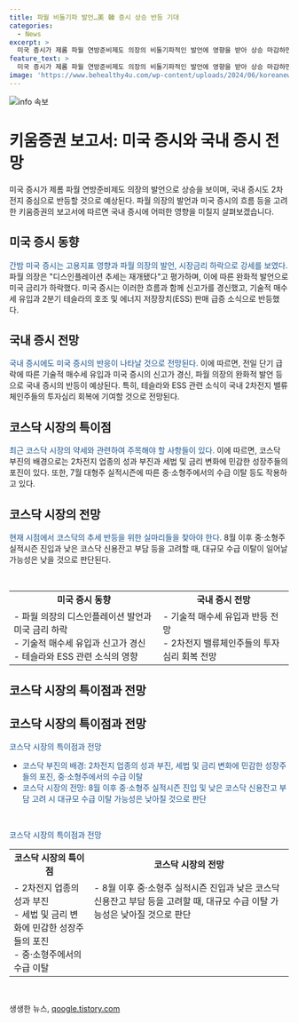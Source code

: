 ```yaml
---
title: 파월 비둘기파 발언…美 韓 증시 상승 반등 기대
categories:
  - News
excerpt: >
  미국 증시가 제롬 파월 연방준비제도 의장의 비둘기파적인 발언에 영향을 받아 상승 마감하면서 국내 증시도 2차전지 중심으로 반등할 것으로 전망됩니다. 미국 증시는 파월 의장의 디스인플레이션 발언과 시장금리 하락에 힘입어 강세를 보였으며, 이에 따라 국내 증시도 기술적 매수세 유입과 미국 증시의 신고가 경신 등에 힘입어 반등할 것으로 예상됩니다. 특히 2차전지 업종의 투자심리 회복과 중·소형주에서의 수급 이탈 등이 향후 코스닥 시장의 추세에 영향을 미칠 것으로 보입니다.
feature_text: >
  미국 증시가 제롬 파월 연방준비제도 의장의 비둘기파적인 발언에 영향을 받아 상승 마감하면서 국내 증시도 2차전지 중심으로 반등할 것으로 전망됩니다. 미국 증시는 파월 의장의 디스인플레이션 발언과 시장금리 하락에 힘입어 강세를 보였으며, 이에 따라 국내 증시도 기술적 매수세 유입과 미국 증시의 신고가 경신 등에 힘입어 반등할 것으로 예상됩니다. 특히 2차전지 업종의 투자심리 회복과 중·소형주에서의 수급 이탈 등이 향후 코스닥 시장의 추세에 영향을 미칠 것으로 보입니다.
image: 'https://www.behealthy4u.com/wp-content/uploads/2024/06/koreanews.jpg'
---
```


<p><img src="https://www.behealthy4u.com/wp-content/uploads/2024/06/koreanews.jpg" alt="info 속보" /></p>

<h1>키움증권 보고서: 미국 증시와 국내 증시 전망</h1>

<p data-ke-size="size16">미국 증시가 제롬 파월 연방준비제도 의장의 발언으로 상승을 보이며, 국내 증시도 2차전지 중심으로 반등할 것으로 예상된다. 파월 의장의 발언과 미국 증시의 흐름 등을 고려한 키움증권의 보고서에 따르면 국내 증시에 어떠한 영향을 미칠지 살펴보겠습니다.</p>

<h2 data-ke-size="size26">미국 증시 동향</h2>

<p><span style="color: #1a5490;">간밤 미국 증시는 고용지표 영향과 파월 의장의 발언, 시장금리 하락으로 강세를 보였다.</span> 파월 의장은 "디스인플레이션 추세는 재개됐다"고 평가하며, 이에 따른 완화적 발언으로 미국 금리가 하락했다. 미국 증시는 이러한 흐름과 함께 신고가를 경신했고, 기술적 매수세 유입과 2분기 테슬라의 호조 및 에너지 저장장치(ESS) 판매 급증 소식으로 반등했다.</p>

<h2 data-ke-size="size26">국내 증시 전망</h2>

<p><span style="color: #1a5490;">국내 증시에도 미국 증시의 반응이 나타날 것으로 전망된다.</span> 이에 따르면, 전일 단기 급락에 따른 기술적 매수세 유입과 미국 증시의 신고가 경신, 파월 의장의 완화적 발언 등으로 국내 증시의 반등이 예상된다. 특히, 테슬라와 ESS 관련 소식이 국내 2차전지 밸류체인주들의 투자심리 회복에 기여할 것으로 전망된다.</p>

<h2 data-ke-size="size26">코스닥 시장의 특이점</h2>

<p><span style="color: #1a5490;">최근 코스닥 시장의 약세와 관련하여 주목해야 할 사항들이 있다.</span> 이에 따르면, 코스닥 부진의 배경으로는 2차전지 업종의 성과 부진과 세법 및 금리 변화에 민감한 성장주들의 포진이 있다. 또한, 7월 대형주 실적시즌에 따른 중·소형주에서의 수급 이탈 등도 작용하고 있다.</p>

<h2 data-ke-size="size26">코스닥 시장의 전망</h2>

<p><span style="color: #1a5490;">현재 시점에서 코스닥의 추세 반등을 위한 실마리들을 찾아야 한다.</span> 8월 이후 중·소형주 실적시즌 진입과 낮은 코스닥 신용잔고 부담 등을 고려할 때, 대규모 수급 이탈이 일어날 가능성은 낮을 것으로 판단된다.</p>

<p data-ke-size="size16">&nbsp;</p>

<table>
    <tbody>
        <tr>
            <td style="text-align: center; height: 17px;"><b>미국 증시 동향</b></td>
            <td style="text-align: center; height: 17px;"><b>국내 증시 전망</b></td>
        </tr>
        <tr>
            <td style="text-align: left; vertical-align: top;">- 파월 의장의 디스인플레이션 발언과 미국 금리 하락<br />- 기술적 매수세 유입과 신고가 경신<br />- 테슬라와 ESS 관련 소식의 영향</td>
            <td style="text-align: left; vertical-align: top;">- 기술적 매수세 유입과 반등 전망<br />- 2차전지 밸류체인주들의 투자심리 회복 전망</td>
        </tr>
    </tbody>
</table>

<h2 data-ke-size="size26">코스닥 시장의 특이점과 전망</h2>

<h2 data-ke-size="size26">코스닥 시장의 특이점과 전망</h2>

<p><span style="color: #1a5490;">코스닥 시장의 특이점과 전망</span></p>

<ul>
    <li><span style="color: #1a5490;">코스닥 부진의 배경: 2차전지 업종의 성과 부진, 세법 및 금리 변화에 민감한 성장주들의 포진, 중·소형주에서의 수급 이탈</span></li>
    <li><span style="color: #1a5490;">코스닥 시장의 전망: 8월 이후 중·소형주 실적시즌 진입 및 낮은 코스닥 신용잔고 부담 고려 시 대규모 수급 이탈 가능성은 낮아질 것으로 판단</span></li>
</ul>

<p data-ke-size="size16">&nbsp;</p>

<p><span style="color: #1a5490;">코스닥 시장의 특이점과 전망</span></p>

<table>
    <tbody>
        <tr>
            <td style="text-align: center; height: 17px;"><b>코스닥 시장의 특이점</b></td>
            <td style="text-align: center; height: 17px;"><b>코스닥 시장의 전망</b></td>
        </tr>
        <tr>
            <td style="text-align: left; vertical-align: top;">- 2차전지 업종의 성과 부진<br />- 세법 및 금리 변화에 민감한 성장주들의 포진<br />- 중·소형주에서의 수급 이탈</td>
            <td style="text-align: left; vertical-align: top;">- 8월 이후 중·소형주 실적시즌 진입과 낮은 코스닥 신용잔고 부담 등을 고려할 때, 대규모 수급 이탈 가능성은 낮아질 것으로 판단</td>
        </tr>
    </tbody>
</table>

<p data-ke-size="size16">&nbsp;</p>
생생한 뉴스, <a href="https://qoogle.tistory.com" rel="dofollow">qoogle.tistory.com</a>


